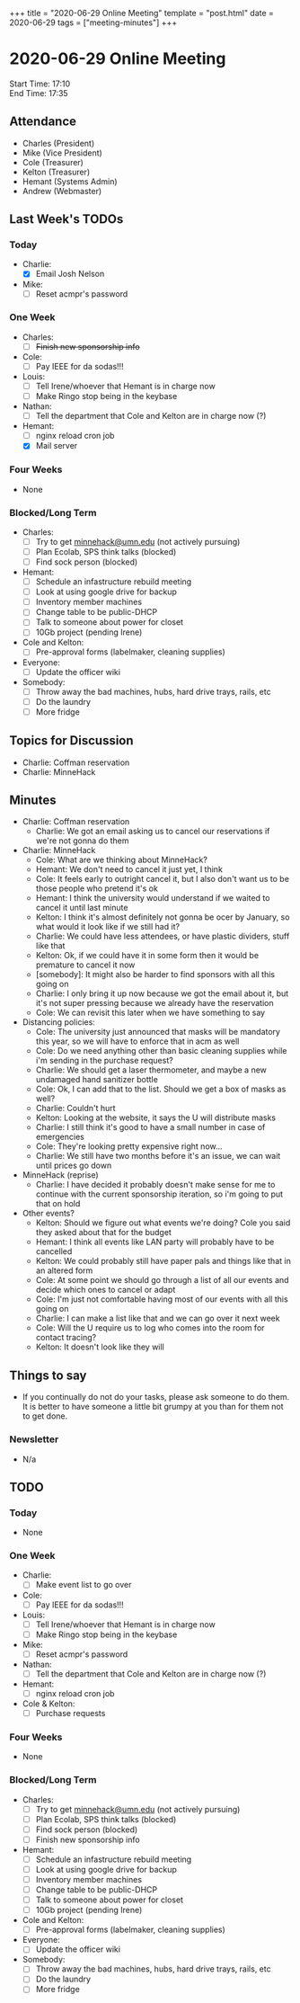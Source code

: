 +++
title = "2020-06-29 Online Meeting"
template = "post.html"
date = 2020-06-29
tags = ["meeting-minutes"]
+++
# 2020-06-29 Online Meeting

Start Time: 17:10  
End Time:   17:35  

## Attendance
- Charles    (President)
- Mike       (Vice President)
- Cole       (Treasurer)
- Kelton     (Treasurer)
- Hemant     (Systems Admin)
- Andrew     (Webmaster)

## Last Week's TODOs
### Today
- Charlie:
  - [x] Email Josh Nelson
- Mike:
  - [ ] Reset acmpr's password
### One Week
- Charles:
  - [ ] ~~Finish new sponsorship info~~
- Cole:
  - [ ] Pay IEEE for da sodas!!!
- Louis:
  - [ ] Tell Irene/whoever that Hemant is in charge now
  - [ ] Make Ringo stop being in the keybase
- Nathan:
  - [ ] Tell the department that Cole and Kelton are in charge now (?)
- Hemant:
  - [ ] nginx reload cron job
  - [x] Mail server
### Four Weeks
- None
### Blocked/Long Term
- Charles:
  - [ ] Try to get minnehack@umn.edu (not actively pursuing)
  - [ ] Plan Ecolab, SPS think talks (blocked)
  - [ ] Find sock person (blocked)
- Hemant:
  - [ ] Schedule an infastructure rebuild meeting
  - [ ] Look at using google drive for backup
  - [ ] Inventory member machines
  - [ ] Change table to be public-DHCP
  - [ ] Talk to someone about power for closet
  - [ ] 10Gb project (pending Irene)
- Cole and Kelton:
  - [ ] Pre-approval forms (labelmaker, cleaning supplies)
- Everyone:
  - [ ] Update the officer wiki
- Somebody:
  - [ ] Throw away the bad machines, hubs, hard drive trays, rails, etc
  - [ ] Do the laundry
  - [ ] More fridge

## Topics for Discussion
- Charlie: Coffman reservation
- Charlie: MinneHack

## Minutes
- Charlie: Coffman reservation
  - Charlie: We got an email asking us to cancel our reservations if we're not gonna do them
- Charlie: MinneHack
  - Cole: What are we thinking about MinneHack?
  - Hemant: We don't need to cancel it just yet, I think
  - Cole: It feels early to outright cancel it, but I also don't want us to be those people who pretend it's ok
  - Hemant: I think the university would understand if we waited to cancel it until last minute
  - Kelton: I think it's almost definitely not gonna be ocer by January, so what would it look like if we still had it?
  - Charlie: We could have less attendees, or have plastic dividers, stuff like that
  - Kelton: Ok, if we could have it in some form then it would be premature to cancel it now
  - [somebody]: It might also be harder to find sponsors with all this going on
  - Charlie: I only bring it up now because we got the email about it, but it's not super pressing because we already have the reservation
  - Cole: We can revisit this later when we have something to say
- Distancing policies:
  - Cole: The university just announced that masks will be mandatory this year, so we will have to enforce that in acm as well
  - Cole: Do we need anything other than basic cleaning supplies while i'm sending in the purchase request?
  - Charlie: We should get a laser thermometer, and maybe a new undamaged hand sanitizer bottle
  - Cole: Ok, I can add that to the list. Should we get a box of masks as well?
  - Charlie: Couldn't hurt
  - Kelton: Looking at the website, it says the U will distribute masks
  - Charlie: I still think it's good to have a small number in case of emergencies
  - Cole: They're looking pretty expensive right now...
  - Charlie: We still have two months before it's an issue, we can wait until prices go down
- MinneHack (reprise)
  - Charlie: I have decided it probably doesn't make sense for me to continue with the current sponsorship iteration, so i'm going to put that on hold
- Other events?
  - Kelton: Should we figure out what events we're doing? Cole you said they asked about that for the budget
  - Hemant: I think all events like LAN party will probably have to be cancelled
  - Kelton: We could probably still have paper pals and things like that in an altered form
  - Cole: At some point we should go through a list of all our events and decide which ones to cancel or adapt
  - Cole: I'm just not comfortable having most of our events with all this going on
  - Charlie: I can make a list like that and we can go over it next week
  - Cole: Will the U require us to log who comes into the room for contact tracing?
  - Kelton: It doesn't look like they will

## Things to say
- If you continually do not do your tasks, please ask someone to do them. It is better to have someone a little bit grumpy at you than for them not to get done.

### Newsletter
- N/a

## TODO
### Today
- None
### One Week
- Charlie:
  - [ ] Make event list to go over
- Cole:
  - [ ] Pay IEEE for da sodas!!!
- Louis:
  - [ ] Tell Irene/whoever that Hemant is in charge now
  - [ ] Make Ringo stop being in the keybase
- Mike:
  - [ ] Reset acmpr's password
- Nathan:
  - [ ] Tell the department that Cole and Kelton are in charge now (?)
- Hemant:
  - [ ] nginx reload cron job
- Cole & Kelton:
  - [ ] Purchase requests
### Four Weeks
- None
### Blocked/Long Term
- Charles:
  - [ ] Try to get minnehack@umn.edu (not actively pursuing)
  - [ ] Plan Ecolab, SPS think talks (blocked)
  - [ ] Find sock person (blocked)
  - [ ] Finish new sponsorship info
- Hemant:
  - [ ] Schedule an infastructure rebuild meeting
  - [ ] Look at using google drive for backup
  - [ ] Inventory member machines
  - [ ] Change table to be public-DHCP
  - [ ] Talk to someone about power for closet
  - [ ] 10Gb project (pending Irene)
- Cole and Kelton:
  - [ ] Pre-approval forms (labelmaker, cleaning supplies)
- Everyone:
  - [ ] Update the officer wiki
- Somebody:
  - [ ] Throw away the bad machines, hubs, hard drive trays, rails, etc
  - [ ] Do the laundry
  - [ ] More fridge